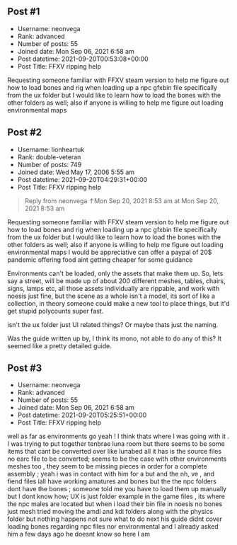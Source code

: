 ## Post #1
- Username: neonvega
- Rank: advanced
- Number of posts: 55
- Joined date: Mon Sep 06, 2021 6:58 am
- Post datetime: 2021-09-20T00:53:08+00:00
- Post Title: FFXV ripping help

Requesting someone familiar with FFXV steam version to help me figure out how to load bones and rig when loading up a npc gfxbin file specifically from the ux folder but I would like to learn how to load the bones with the other folders as well; also if anyone is willing to help me figure out loading environmental maps
## Post #2
- Username: lionheartuk
- Rank: double-veteran
- Number of posts: 749
- Joined date: Wed May 17, 2006 5:55 am
- Post datetime: 2021-09-20T04:29:31+00:00
- Post Title: FFXV ripping help

> Reply from neonvega ↑Mon Sep 20, 2021 8:53 am at Mon Sep 20, 2021 8:53 am
>
> 
Requesting someone familiar with FFXV steam version to help me figure out how to load bones and rig when loading up a npc gfxbin file specifically from the ux folder but I would like to learn how to load the bones with the other folders as well; also if anyone is willing to help me figure out loading environmental maps I would be appreciative can offer a paypal of 20$ pandemic offering food aint getting cheaper for some guidance

Environments can't be loaded, only the assets that make them up.
So, lets say a street, will be made up of about 200 different meshes, tables, chairs, signs, lamps etc, all those assets individually are rippable, and work with noesis just fine, but the scene as a whole isn't a model, its sort of like a collection, in theory someone could make a new tool to place things, but it'd get stupid polycounts super fast.

isn't the ux folder just UI related things? Or maybe thats just the naming.

Was the guide written up by, I think its mono, not able to do any of this? It seemed like a pretty detailed guide.
## Post #3
- Username: neonvega
- Rank: advanced
- Number of posts: 55
- Joined date: Mon Sep 06, 2021 6:58 am
- Post datetime: 2021-09-20T05:25:51+00:00
- Post Title: FFXV ripping help

well as far as environments go yeah ! I think thats where I was going with it . I was trying to put together tenbrae luna room but there seems to be some items that cant be converted over like lunabed all it has is the source files no earc file to be converted; seems to be the case with other environments meshes too , they seem to be missing pieces in order for a complete assembly ; yeah i was in contact with him for a but  and the nh, ve , and fiend files iall have working amatures and bones but the the npc folders dont have the bones ; someone told me you have to load them up manually but I dont know how; UX is just folder example in the game files ,  its where the npc males are located but when i load their bin file in noesis no bones just mesh tried moving the amdl and kdi folders along with the physics folder  but nothing happens not sure what to do next his guide didnt cover loading bones regarding npc files nor environmental and I already asked him a few days ago he doesnt know so here I am
